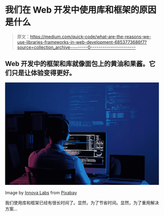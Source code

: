 # 我们在 Web 开发中使用库和框架的原因是什么

> 原文：<https://medium.com/quick-code/what-are-the-reasons-we-use-libraries-frameworks-in-web-development-6853773686f7?source=collection_archive---------0----------------------->

## Web 开发中的框架和库就像面包上的黄油和果酱。它们只是让体验变得更好。

![](img/dfed8f52cd00b25676b88cfa299f3a76.png)

Image by [Innova Labs](https://pixabay.com/users/innovalabs-22783312/?utm_source=link-attribution&utm_medium=referral&utm_campaign=image&utm_content=6521720) from [Pixabay](https://pixabay.com/?utm_source=link-attribution&utm_medium=referral&utm_campaign=image&utm_content=6521720)

我们使用库和框架已经有很长时间了。显然，为了节省时间。显然，为了重用解决方案…
